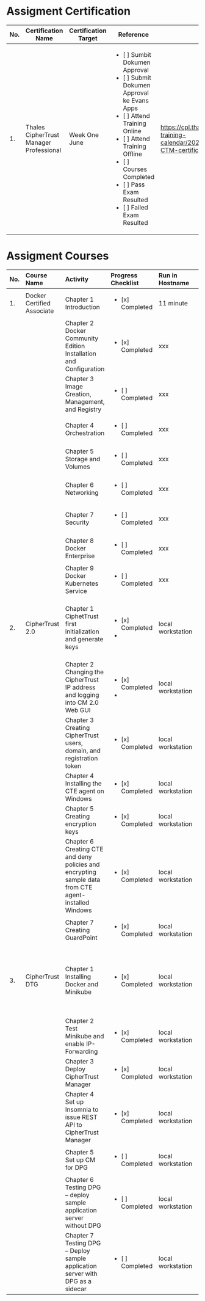 # Assigment Certification
| No. |  Certification Name | Certification Target  | Reference | Progress | Notes  |
|-----|---------------------|-----------------------|-----------|----------|--------|
| 1.  | Thales CipherTrust Manager Professional | Week One June |  <ul><li>[ ] Sumbit Dokumen Approval</li><li>[ ] Submit Dokumen Approval ke Evans Apps</li><li>[ ] Attend Training Online</li><li>[ ] Attend Training Offline</li><li>[ ] Courses Completed</li><li>[ ] Pass Exam Resulted</li><li>[ ] Failed Exam Resulted</li></ul> | https://cpl.thalesgroup.com/technical-training-calendar/2023/06/apac/Thales-CTM-certification-online | N/A |
# Assigment Courses
| No. |  Course Name | Activity | Progress Checklist | Run in Hostname | Duration  | Notes  | Prerequisites |
|:-----|:--------------|:----------|:----------|:----------|:-----------|:--------|:---------------|
| 1. | Docker Certified Associate | Chapter 1 Introduction | <ul><li>[x] Completed</li></ul> | 11 minute |  day | Login Account presales-msi.outlook.com | Cloud Guru |
|   |  | Chapter 2 Docker Community Edition Installation and Configuration | <ul><li>[x] Completed</li></ul> | xxx |  3 hours 15 minute | N/A | N/A |
|   |  | Chapter 3 Image Creation, Management, and Registry | <ul><li>[ ] Completed</li></ul> | xxx |  3 hours 15 minute | N/A | N/A |
|   |  | Chapter 4 Orchestration | <ul><li>[ ] Completed</li></ul> | xxx |  3 hours  | N/A | N/A |
|   |  | Chapter 5 Storage and Volumes | <ul><li>[ ] Completed</li></ul> | xxx |  2 hours | N/A | N/A |
|   |  | Chapter 6 Networking | <ul><li>[ ] Completed</li></ul> | xxx |  2 hour | N/A | N/A |
|   |  | Chapter 7 Security | <ul><li>[ ] Completed</li></ul> | xxx |  1 hour | N/A | N/A |
|   |  | Chapter 8 Docker Enterprise | <ul><li>[ ] Completed</li></ul> | xxx |  2 hours  | N/A | N/A |
|   |  | Chapter 9 Docker Kubernetes Service | <ul><li>[ ] Completed</li></ul> | xxx |  3 hours  | N/A | N/A |
| 2. | CipherTrust 2.0 | Chapter 1 CiphetTrust first initialization and generate keys | <ul><li>[x] Completed <li></ul> | local workstation |  30 minutes | Inisialisasi awal CipherTrust dan generate keypair sebagai requirement SSH ke CipherTrust Manager | N/A |
|   |  | Chapter 2 Changing the CipherTrust IP address and logging into CM 2.0 Web GUI | <ul><li>[x] Completed<li></ul> | local workstation |  30 minutes | N/A | N/A |
|   |  | Chapter 3 Creating CipherTrust users, domain, and registration token | <ul><li>[x] Completed</li><ul> | local workstation |  1 hour | N/A | N/A |
|   |  | Chapter 4 Installing the CTE agent on Windows | <ul><li>[x] Completed</li></ul> | local workstation |  30 minutes  | N/A | N/A |
|   |  | Chapter 5 Creating encryption keys | <ul><li>[x] Completed</li></ul> | local workstation |  20 minutes | N/A | N/A |
|   |  | Chapter 6 Creating CTE and deny policies and encrypting sample data from CTE agent-installed Windows |<ul><li>[x] Completed</li></ul> | local workstation |  1 hour | N/A | N/A |
|   |  | Chapter 7 Creating GuardPoint | <ul><li>[x] Completed</li></ul> | local workstation |  10 minutes | N/A | N/A |
| 3. | CipherTrust DTG | Chapter 1 Installing Docker and Minikube | <ul><li>[x] Completed</li></ul> | local workstation |  1-2 hours | N/A | 16GB RAM, VMware workstation/player, Admin privilege on Windows laptop, Ubuntu 22.04.1 LTS ISO, Insomnia REST API client, CM ISO |
|   |  | Chapter 2 Test Minikube and enable IP-Forwarding | <ul><li>[x] Completed</li></ul> | local workstation |  1 hour | N/A | N/A |
|   |  | Chapter 3 Deploy CipherTrust Manager | <ul><li>[x] Completed</li></ul> | local workstation |  20 minutes | N/A | N/A |
|   |  | Chapter 4 Set up Insomnia to issue REST API to CipherTrust Manager | <ul><li>[x] Completed</li></ul> | local workstation |  1-3 hours  | N/A | N/A |
|   |  | Chapter 5 Set up CM for DPG | <ul><li>[ ] Completed</li></ul> | local workstation | 2-3 hours | N/A | N/A |
|   |  | Chapter 6 Testing DPG – deploy sample application server without DPG | <ul><li>[ ] Completed</li><ul> | local workstation |  1 hour | N/A | N/A |
|   |  | Chapter 7 Testing DPG – Deploy sample application server with DPG as a sidecar | <ul><li>[ ] Completed</li></ul> | local workstation |  1-2 hours | N/A | N/A |